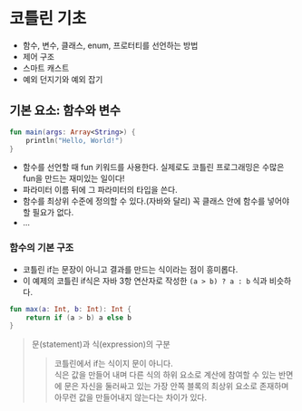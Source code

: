 # 코틀린 기초

- 함수, 변수, 클래스, enum, 프로터티를 선언하는 방법
- 제어 구조
- 스마트 캐스트
- 예외 던지기와 예외 잡기

## 기본 요소: 함수와 변수

```kotlin
fun main(args: Array<String>) {
    println("Hello, World!")
}
```

- 함수를 선언할 때 fun 키워드를 사용한다. 실제로도 코틀린 프로그래밍은 수많은 fun을 만드는 재미있는 일이다!
- 파라미터 이름 뒤에 그 파라미터의 타입을 쓴다.
- 함수를 최상위 수준에 정의할 수 있다.(자바와 달리) 꼭 클래스 안에 함수를 넣어야 할 필요가 없다.
- ...

### 함수의 기본 구조

- 코틀린 if는 문장이 아니고 결과를 만드는 식이라는 점이 흥미롭다.
- 이 예제의 코틀린 if식은 자바 3항 연산자로 작성한 `(a > b) ? a : b` 식과 비슷하다.

```kotlin
fun max(a: Int, b: Int): Int {
    return if (a > b) a else b
}
```

> 문(statement)과 식(expression)의 구분
> > 코틀린에서 if는 식이지 문이 아니다. </br>
> > 식은 값을 만들어 내며 다른 식의 하위 요소로 계산에 참여할 수 있는 반면에 문은 자신을 둘러싸고 있는 가장 안쪽 블록의 최상위 요소로 존재하며 아무런 값을 만들어내지 않는다는 차이가 있다.
